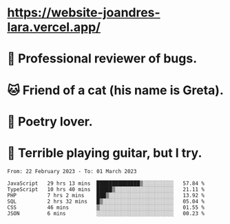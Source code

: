 # https://website-joandres-lara.vercel.app/
# 🐛 Professional reviewer of bugs.
# 🐱 Friend of a cat (his name is Greta).
# 📜 Poetry lover.
# 🎸 Terrible playing guitar, but I try.

<!--START_SECTION:waka-->

```text
From: 22 February 2023 - To: 01 March 2023

JavaScript   29 hrs 13 mins  ██████████████▒░░░░░░░░░░   57.84 %
TypeScript   10 hrs 40 mins  █████▒░░░░░░░░░░░░░░░░░░░   21.11 %
PHP          7 hrs 2 mins    ███▒░░░░░░░░░░░░░░░░░░░░░   13.92 %
SQL          2 hrs 32 mins   █▒░░░░░░░░░░░░░░░░░░░░░░░   05.04 %
CSS          46 mins         ▒░░░░░░░░░░░░░░░░░░░░░░░░   01.55 %
JSON         6 mins          ░░░░░░░░░░░░░░░░░░░░░░░░░   00.23 %
```

<!--END_SECTION:waka-->
